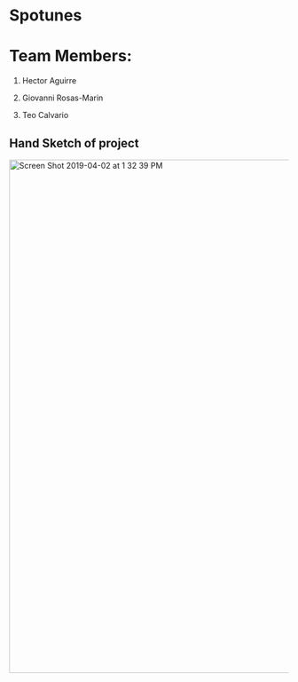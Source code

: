 # Spotunes
# Team Members:
1. Hector Aguirre

2. Giovanni Rosas-Marin

3. Teo Calvario

## Hand Sketch of project

<img width="925" alt="Screen Shot 2019-04-02 at 1 32 39 PM" src="https://user-images.githubusercontent.com/36067708/55434170-cb1b8f80-554b-11e9-8809-762cd40a087f.png">
